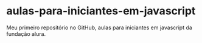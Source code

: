 # aulas-para-iniciantes-em-javascript
Meu primeiro repositório no GitHub, aulas para iniciantes em javascript da fundação alura.

